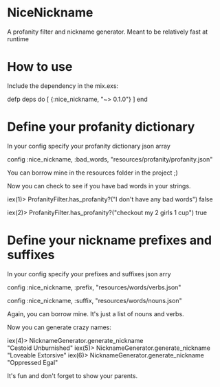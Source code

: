 NiceNickname
============

A profanity filter and nickname generator. Meant to be relatively fast at runtime

How to use
==========

Include the dependency in the mix.exs:

  defp deps do
    [
      {:nice_nickname, "~> 0.1.0"}
    ]
  end

Define your profanity dictionary
================================

In your config specify your profanity dictionary json array

  config :nice_nickname, :bad_words,
    "resources/profanity/profanity.json"

You can borrow mine in the resources folder in the project ;)

Now you can check to see if you have bad words in your strings.
  
  iex(1)> ProfanityFilter.has_profanity?("I don't have any bad words")
  false

  iex(2)> ProfanityFilter.has_profanity?("checkout my 2 girls 1 cup")
  true

Define your nickname prefixes and suffixes
==========================================

In your config specify your prefixes and suffixes json arry

  config :nice_nickname, :prefix,
    "resources/words/verbs.json"

  config :nice_nickname, :suffix,
    "resources/words/nouns.json"

Again, you can borrow mine. It's just a list of nouns and verbs.

Now you can generate crazy names:

  iex(4)> NicknameGenerator.generate_nickname  
  "Cestoid Unburnished"
  iex(5)> NicknameGenerator.generate_nickname
  "Loveable Extorsive"
  iex(6)> NicknameGenerator.generate_nickname
  "Oppressed Egal"

It's fun and don't forget to show your parents.


